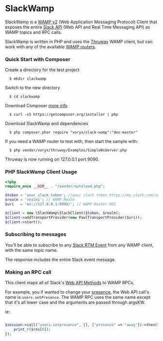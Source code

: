 SlackWamp
===========

SlackWamp is a [WAMP v2](http://wamp.ws/) (Web Application Messaging Protocol) Client that exposes the entire [Slack API](https://api.slack.com/) (Web API and Real Time Messaging API) as WAMP topics and RPC calls.

SlackWamp is written in PHP and uses the [Thruway](https://github.com/voryx/Thruway) WAMP client, but can work with any of the available [WAMP routers](http://wamp.ws/implementations/).


### Quick Start with Composer

Create a directory for the test project

      $ mkdir slackwamp

Switch to the new directory

      $ cd slackwamp

Download Composer [more info](https://getcomposer.org/doc/00-intro.md#downloading-the-composer-executable)

      $ curl -sS https://getcomposer.org/installer | php
      
Download SlackWamp and dependencies

      $ php composer.phar require "voryx/slack-wamp":"dev-master"

If you need a WAMP router to test with, then start the sample with:

      $ php vendor/voryx/thruway/Examples/SimpleWsServer.php
    
Thruway is now running on 127.0.0.1 port 9090.

### PHP SlackWamp Client Usage

```php
<?php
require_once __DIR__ . "/vendor/autoload.php";

$token = 'your_slack_token'; //your slack token https://my.slack.com/services/new/bot
$realm = 'realm1'; // WAMP Realm
$uri   = 'ws://127.0.0.1:9090/'; // WAMP Router URI

$client = new \SlackWamp\SlackClient($token, $realm);
$client->addTransportProvider(new PawlTransportProvider($uri));
$client->start();
```

### Subscribing to messages

You'll be able to subscribe to any [Slack RTM Event](https://api.slack.com/rtm) from any WAMP client, with the same topic name.

The response includes the entire Slack event message.

### Making an RPC call

This client maps all of Slack's [Web API Methods](https://api.slack.com/methods) to WAMP RPCs.
 
For example, you if wanted to change your [presence](https://api.slack.com/methods/users.setPresence), the Web API call's name is `users.setPresence`.  The WAMP RPC uses the same name except that it's all lower case and the arguments are passed through argsKW.

ie:
```PHP

$session->call("users.setpresence", [], ["presence" => "away"])->then(function ($res) {
    print_r($res[0]);
});
    
```    


